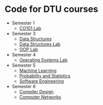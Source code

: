 # Code for DTU courses

- Semester 1
  - [CO101 Lab](https://github.com/shivamaggarwal513/Delhi-Technological-University/tree/main/Semester%201/CO101%20Lab)
- Semester 3
  - [Data Structures](https://github.com/shivamaggarwal513/Delhi-Technological-University/tree/main/Semester%203/Data%20Structures)
  - [Data Structures Lab](https://github.com/shivamaggarwal513/Delhi-Technological-University/tree/main/Semester%203/Data%20Structures%20Lab)
  - [OOP Lab](https://github.com/shivamaggarwal513/Delhi-Technological-University/tree/main/Semester%203/OOP%20Lab)
- Semester 4
  - [Operating Systems Lab](https://github.com/shivamaggarwal513/Delhi-Technological-University/tree/main/Semester%204/Operating%20Systems%20Lab)
- Semester 5
  - [Machine Learning](https://github.com/shivamaggarwal513/Delhi-Technological-University/tree/main/Semester%205/Machine%20Learning)
  - [Probability and Statistics](https://github.com/shivamaggarwal513/Delhi-Technological-University/tree/main/Semester%205/Probability%20and%20Statistics)
  - [Software Engineering](https://github.com/shivamaggarwal513/Delhi-Technological-University/tree/main/Semester%205/Software%20Engineering)
- Semester 6
  - [Compiler Design]()
  - [Computer Networks]()
